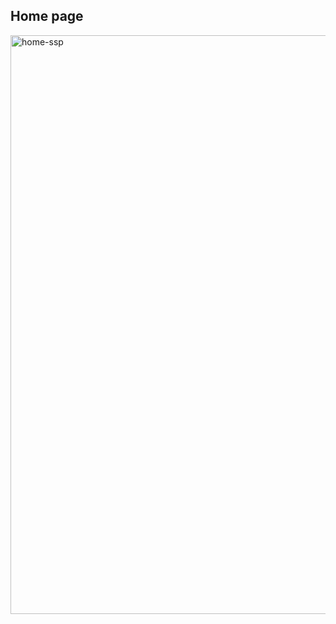 
## Home page
<img width="926" alt="home-ssp" src="https://github.com/user-attachments/assets/00641625-1951-4aaa-96f7-b7ec4731df58">
